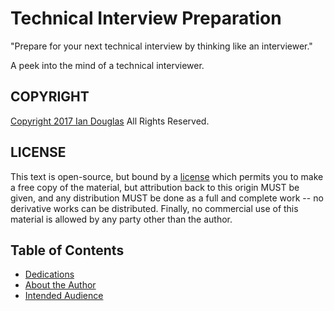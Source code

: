 # Technical Interview Preparation

"Prepare for your next technical interview by thinking like an interviewer."

A peek into the mind of a technical interviewer.


## COPYRIGHT

[Copyright 2017 Ian Douglas](COPYRIGHT.md) All Rights Reserved.


## LICENSE

This text is open-source, but bound by a [license](LICENSE.md) which
permits you to make a free copy of the material, but attribution back
to this origin MUST be given, and any distribution MUST be done as a
full and complete work -- no derivative works can be distributed.
Finally, no commercial use of this material is allowed by any party
other than the author.


## Table of Contents

- [Dedications](DEDICATIONS.md)
- [About the Author](About-the-Author.md)
- [Intended Audience](Intended-Audience.md)


